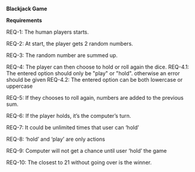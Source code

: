 **Blackjack Game**

**Requirements**

REQ-1: The human players starts.

REQ-2: At start, the player gets 2 random numbers.

REQ-3: The random number are summed up.

REQ-4: The player can then choose to hold or roll again the dice.
REQ-4.1: The entered option should only be "play" or "hold". otherwise an error should be given
REQ-4.2: The entered option can be both lowercase or uppercase

REQ-5: If they chooses to roll again, numbers are added to the previous sum.

REQ-6: If the player holds, it’s the computer’s turn.

REQ-7: It could be unlimited times that user can ‘hold’

REQ-8: ‘hold’ and ‘play’ are only actions

REQ-9: Computer will not get a chance until user ‘hold’ the game

REQ-10: The closest to 21 without going over is the winner.

